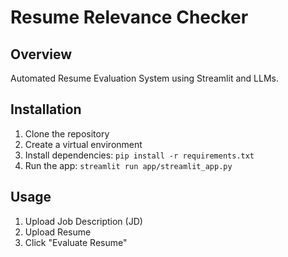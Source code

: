 # Resume Relevance Checker

## Overview
Automated Resume Evaluation System using Streamlit and LLMs.

## Installation
1. Clone the repository
2. Create a virtual environment
3. Install dependencies: `pip install -r requirements.txt`
4. Run the app: `streamlit run app/streamlit_app.py`

## Usage
1. Upload Job Description (JD)
2. Upload Resume
3. Click "Evaluate Resume"
